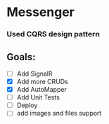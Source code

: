 # Messenger

### Used CQRS design pattern


## Goals:
- [ ] Add SignalR
- [x] Add more CRUDs
- [x] Add AutoMapper
- [ ] Add Unit Tests
- [ ] Deploy
- [ ] add images and files support
